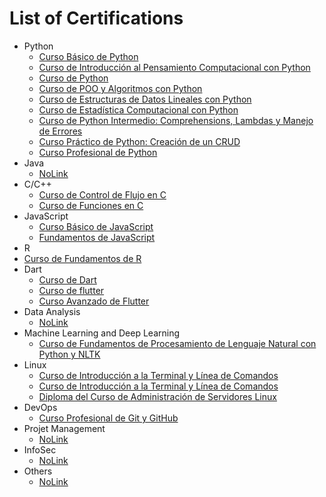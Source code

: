 # List of Certifications
* Python
  * [Curso Básico de Python](https://platzi.com/p/bentobenack/curso/1937-python/diploma/detalle/)
  * [Curso de Introducción al Pensamiento Computacional con Python](https://platzi.com/p/bentobenack/curso/1764-python-cs/diploma/detalle/)
  * [Curso de Python](https://platzi.com/p/bentobenack/curso/1104-python-2019/diploma/detalle/)
  * [Curso de POO y Algoritmos con Python](https://platzi.com/p/bentobenack/curso/1775-poo-python/diploma/detalle/)
  * [Curso de Estructuras de Datos Lineales con Python](https://platzi.com/p/bentobenack/curso/2299-estructuras-datos-python/diploma/detalle/)
  * [Curso de Estadística Computacional con Python](https://platzi.com/p/bentobenack/curso/1835-programacion-estocastica/diploma/detalle/)
  * [Curso de Python Intermedio: Comprehensions, Lambdas y Manejo de Errores](https://platzi.com/p/bentobenack/curso/2255-python-intermedio/diploma/detalle/)
  * [Curso Práctico de Python: Creación de un CRUD](https://platzi.com/p/bentobenack/curso/1378-python-practico/diploma/detalle/)
  * [Curso Profesional de Python](https://platzi.com/p/bentobenack/curso/2397-python-profesional/diploma/detalle/)
* Java
  * [NoLink](#nl)
* C/C++
  * [Curso de Control de Flujo en C](https://platzi.com/p/bentobenack/curso/1957-flujo-c/diploma/detalle/)
  * [Curso de Funciones en C](https://platzi.com/p/bentobenack/curso/1968-funciones-c/diploma/detalle/)
* JavaScript
  * [Curso Básico de JavaScript](https://platzi.com/p/bentobenack/curso/1814-basico-javascript/diploma/detalle/)
  * [Fundamentos de JavaScript](https://platzi.com/p/bentobenack/curso/1339-fundamentos-javascript-2018/diploma/detalle/)
 * R
  * [Curso de Fundamentos de R](https://platzi.com/p/bentobenack/curso/1445-fundamentos-r/diploma/detalle/)
* Dart
  * [Curso de Dart](https://platzi.com/p/bentobenack/curso/1502-dart-2019/diploma/detalle/)
  * [Curso de flutter](https://platzi.com/p/bentobenack/curso/1386-flutter/diploma/detalle/)
  * [Curso Avanzado de Flutter](https://platzi.com/p/bentobenack/curso/1603-flutter-avanzado/diploma/detalle/)
* Data Analysis
  * [NoLink](#nla)
* Machine Learning and Deep Learning
  * [Curso de Fundamentos de Procesamiento de Lenguaje Natural con Python y NLTK](https://platzi.com/p/bentobenack/curso/1874-python-lenguaje-natural/diploma/detalle/)
* Linux
  * [Curso de Introducción a la Terminal y Línea de Comandos](https://platzi.com/p/bentobenack/curso/1748-terminal-2019/diploma/detalle/)
  * [Curso de Introducción a la Terminal y Línea de Comandos](https://platzi.com/p/bentobenack/curso/2292-terminal/diploma/detalle/)
  * [Diploma del Curso de Administración de Servidores Linux](https://platzi.com/p/bentobenack/curso/1667-linux/diploma/detalle/)
* DevOps
  * [Curso Profesional de Git y GitHub](https://platzi.com/p/bentobenack/curso/1557-git-github/diploma/detalle/)  
* Projet Management
  * [NoLink](#nl)
* InfoSec
  * [NoLink](#nl)
* Others
  * [NoLink](#nl)
